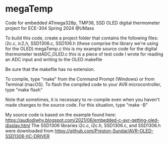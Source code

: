 # megaTemp
Code for embedded ATmega328p, TMP36, SSD OLED digital thermometer project for ECE-304 Spring 2024 @UMass

To build this code, create a project folder that contains the following files:
i2c.c, ic2,h, SSD1306.c, SSD106.h (these comprise the library we're using for the OLED)
megaTemp.c this is my example source code for the digital thermometer
testADC_OLED.c this is a piece of test code I wrote for reading an ADC input and writing to the OLED
makefile

Be sure that the makefile has no extension. 

To compile, type "make" from the Command Prompt (Windows) or from Terminal (macOS).
To flash the compiled code to your AVR microcontroller, type "make flash"

Note that sometimes, it is necessary to re-compile even when you haven't made changes to the 
source code. For this situation, type "make -B"

My source code is based on the example found here:
https://audiodiwhy.blogspot.com/2021/06/embedded-c-avr-getting-oled-display.html
The SSD1306 libraries i2c.c, i2c.h, SSD1306.c, and SSD1306.h were downloaded from
https://github.com/Preston-Sundar/AVR-OLED-SSD1306-IIC-DRIVER

